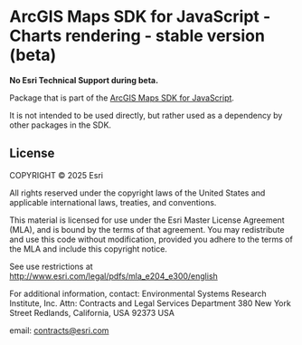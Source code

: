 # ArcGIS Maps SDK for JavaScript - Charts rendering - stable version (beta)

**No Esri Technical Support during beta.**

Package that is part of the [ArcGIS Maps SDK for JavaScript](https://developers.arcgis.com/javascript).

It is not intended to be used directly, but rather used as a dependency by other packages in the SDK.

## License

COPYRIGHT © 2025 Esri

All rights reserved under the copyright laws of the United States and applicable international laws, treaties, and conventions.

This material is licensed for use under the Esri Master License Agreement (MLA), and is bound by the terms of that agreement. You may redistribute and use this code without modification, provided you adhere to the terms of the MLA and include this copyright notice.

See use restrictions at <http://www.esri.com/legal/pdfs/mla_e204_e300/english>

For additional information, contact: Environmental Systems Research Institute, Inc. Attn: Contracts and Legal Services Department 380 New York Street Redlands, California, USA 92373 USA

email: contracts@esri.com
